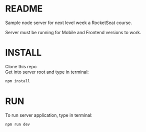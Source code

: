 # README
Sample node server for next level week a RocketSeat course.

Server must be running for Mobile and Frontend versions to work.

# INSTALL
Clone this repo  
Get into server root and type in terminal:  
```bash
npm install 
```

# RUN
To run server application, type in terminal:  

```bash
npm run dev
```